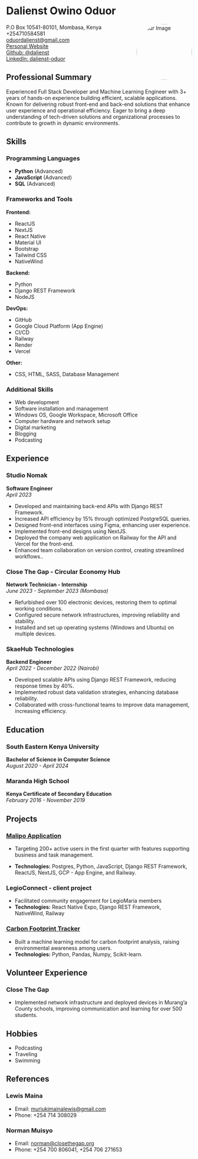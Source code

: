# Dalienst Owino Oduor

<img src="https://res.cloudinary.com/devowino/image/upload/v1716403702/me_pjdmbx.jpg" alt="Your Image" style="float: right; width: 150px; margin-left: 20px; border-radius: 50%; height: 150px; object-fit: cover;" />

P.O Box 10541-80101, Mombasa, Kenya  
+254710584581  
[oduordalienst@gmail.com](mailto:oduordalienst@gmail.com)  
[Personal Website](https://www.dalienst.co.ke/)  
[Github: @dalienst](https://github.com/dalienst)  
[LinkedIn: dalienst-oduor](https://www.linkedin.com/in/dalienst-oduor/)

## Professional Summary

Experienced Full Stack Developer and Machine Learning Engineer with 3+ years of hands-on experience building efficient, scalable applications. Known for delivering robust front-end and back-end solutions that enhance user experience and operational efficiency. Eager to bring a deep understanding of tech-driven solutions and organizational processes to contribute to growth in dynamic environments.

## Skills

### Programming Languages

- **Python** (Advanced)
- **JavaScript** (Advanced)
- **SQL** (Advanced)

### Frameworks and Tools

**Frontend:**

- ReactJS
- NextJS
- React Native
- Material UI
- Bootstrap
- Tailwind CSS
- NativeWind

**Backend:**

- Python
- Django REST Framework
- NodeJS

**DevOps:**

- GitHub
- Google Cloud Platform (App Engine)
- CI/CD
- Railway
- Render
- Vercel

**Other:**

- CSS, HTML, SASS, Database Management

### Additional Skills

- Web development
- Software installation and management
- Windows OS, Google Workspace, Microsoft Office
- Computer hardware and network setup
- Digital marketing
- Blogging
- Podcasting

## Experience

### Studio Nomak  

**Software Engineer**  
*April 2023*

- Developed and maintaining back-end APIs with Django REST Framework.
- Increased API efficiency by 15% through optimized PostgreSQL queries.
- Designed front-end interfaces using Figma, enhancing user experience.
- Implemented front-end designs using NextJS.
- Deployed the company web application on Railway for the API and Vercel for the front-end.
- Enhanced team collaboration on version control, creating streamlined workflows..

### Close The Gap - Circular Economy Hub  

**Network Technician - Internship**  
*June 2023 - September 2023 (Mombasa)*

- Refurbished over 100 electronic devices, restoring them to optimal working conditions.
- Configured secure network infrastructures, improving reliability and stability.
- Installed and set up operating systems (Windows and Ubuntu) on multiple devices.

### SkaeHub Technologies  

**Backend Engineer**  
*April 2022 - December 2022 (Nairobi)*

- Developed scalable APIs using Django REST Framework, reducing response times by 40%.
- Implemented robust data validation strategies, enhancing database reliability.
- Collaborated with cross-functional teams to improve data management, increasing efficiency.

## Education

### South Eastern Kenya University  

**Bachelor of Science in Computer Science**  
*August 2020 - April 2024*  

### Maranda High School  

**Kenya Certificate of Secondary Education**  
*February 2016 - November 2019*

## Projects

### [Malipo Application](https://malipo.vercel.app)

- Targeting 200+ active users in the first quarter with features supporting business and task management.

- **Technologies:** Postgres, Python, JavaScript, Django REST Framework, ReactJS, NextJS, GCP - App Engine, and Railway.

### LegioConnect - client project

- Facilitated community engagement for LegioMaria members
- **Technologies:** React Native Expo, Django REST Framework, NativeWind, Railway

### [Carbon Footprint Tracker](https://github.com/dalienst/knowmycarbonfootprint)

- Built a machine learning model for carbon footprint analysis, raising environmental awareness among users.
- **Technologies:** Python, Pandas, Numpy, Scikit-learn.

## Volunteer Experience

### Close The Gap

- Implemented network infrastructure and deployed devices in Murang’a County schools, improving communication and learning for over 500 students.

## Hobbies

- Podcasting
- Traveling
- Swimming

## References

### Lewis Maina

- Email: [muriukimainalewis@gmail.com](mailto:muriukimainalewis@gmail.com)
- Phone: +254 714 308029

### Norman Muisyo

- Email: [norman@closethegap.org](mailto:norman@closethegap.org)
- Phone: +254 700 806041, +254 706 271653
